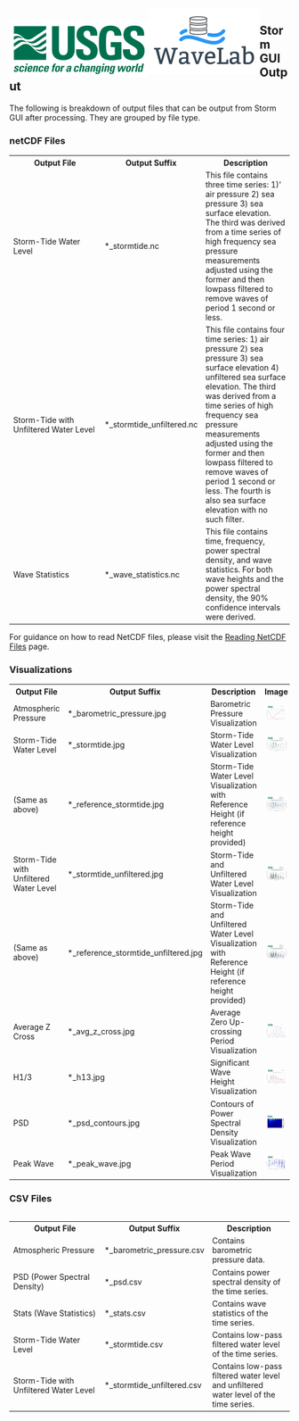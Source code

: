 <img src="./images/usgs.png" style=" padding-top: 26px; float: left"/>
<img src="./images/WaveLabLogo.png" style="float: left"/>

## Storm GUI Output

The following is breakdown of output files that can be output from Storm GUI after processing. They are grouped by file type.

### netCDF Files

<table class="cust-table">
    <tr><th style="width: 150px">Output File</th><th>Output Suffix</th><th>Description</th></tr>
    <tr><td>Storm-Tide Water Level</td><td>*_stormtide.nc</td>
        <td>This file contains three time series: 1)' 
            air pressure 2) sea pressure 3) sea surface elevation. The third was derived
            from a time series of high frequency sea pressure measurements
            adjusted using the former and then lowpass filtered to remove
            waves of period 1 second or less.</td></tr>
    <tr><td>Storm-Tide with Unfiltered Water Level</td><td>*_stormtide_unfiltered.nc</td>
        <td>This file contains four time series: 1) air pressure 2) sea pressure 3) sea surface elevation
                                4) unfiltered sea surface elevation. The third was derived
                                from a time series of high frequency sea pressure measurements
                                adjusted using the former and then lowpass filtered to remove
                                waves of period 1 second or less. The fourth is also sea surface elevation
                                with no such filter.</td></tr>
     <tr><td>Wave Statistics</td><td>*_wave_statistics.nc</td>
        <td>This file contains time, frequency, power spectral density, and wave statistics.
                                For both wave heights and the power spectral density, the 90% confidence intervals
                                were derived.</td></tr>
</table>

For guidance on how to read NetCDF files, please visit the <a href="https://code.usgs.gov/wavelab/wavelab/-/blob/master/documentation/notebooks/netcdf.md">Reading NetCDF Files</a> page.

### Visualizations

<table class="cust-table">
    <tr><th style="width: 150px">Output File</th><th>Output Suffix</th><th>Description</th><th>Image</th></tr>
    <tr><td>Atmospheric Pressure</td><td>*_barometric_pressure.jpg</td>
        <td>Barometric Pressure Visualization</td><td><img src="images/nyric_barometric_pressure.jpg" /></tr>
    <tr><td>Storm-Tide Water Level</td><td>*_stormtide.jpg</td>
        <td>Storm-Tide Water Level Visualization</td><td><img src="images/nyric_stormtide.jpg" /></tr>
    <tr><td>(Same as above)</td><td>*_reference_stormtide.jpg</td>
        <td>Storm-Tide Water Level Visualization with Reference Height (if reference height provided)</td><td><img src="images/nyric_reference_stormtide.jpg" /></tr>
     <tr><td>Storm-Tide with Unfiltered Water Level</td><td>*_stormtide_unfiltered.jpg</td>
        <td>Storm-Tide and Unfiltered Water Level Visualization</td><td><img src="images/nyric_stormtide_unfiltered.jpg" /></tr>
    <tr><td>(Same as above)</td><td>*_reference_stormtide_unfiltered.jpg</td>
        <td>Storm-Tide and Unfiltered Water Level Visualization with Reference Height (if reference height provided)</td><td><img src="images/nyric_reference_stormtide_unfiltered.jpg" /></tr>
    <tr><td>Average Z Cross</td><td>*_avg_z_cross.jpg</td>
        <td>Average Zero Up-crossing Period Visualization</td><td><img src="images/nyric_stats_avg_z_cross.jpg" /></tr>
     <tr><td>H1/3</td><td>*_h13.jpg</td>
        <td>Significant Wave Height Visualization</td><td><img src="images/nyric_stats_h13.jpg" /></tr>
    <tr><td>PSD</td><td>*_psd_contours.jpg</td>
        <td>Contours of Power Spectral Density Visualization</td><td><img src="images/nyric_stats_psd_contours.jpg" /></tr>
    <tr><td>Peak Wave</td><td>*_peak_wave.jpg</td>
        <td>Peak Wave Period Visualization</td><td><img src="images/nyric_stats_peak_wave.jpg" /></tr>
</table>

### CSV Files

<table class="cust-table" style="float:left; width: 100%">
    <tr><th style="width: 150px">Output File</th><th style="width: 150px">Output Suffix</th><th>Description</th></tr>
    <tr><td>Atmospheric Pressure</td><td>*_barometric_pressure.csv</td>
        <td>Contains barometric pressure data.</td></tr>
    <tr><td>PSD (Power Spectral Density)</td><td>*_psd.csv</td>
        <td>Contains power spectral density of the time series.</td></tr>
     <tr><td>Stats (Wave Statistics)</td><td>*_stats.csv</td>
        <td>Contains wave statistics of the time series.</td></tr>
     <tr><td>Storm-Tide Water Level</td><td>*_stormtide.csv</td>
        <td>Contains low-pass filtered water level of the time series.</td></tr>
     <tr><td>Storm-Tide with Unfiltered Water Level</td><td>*_stormtide_unfiltered.csv</td>
        <td>Contains low-pass filtered water level and unfiltered water level of the time series.</td></tr>
</table>
